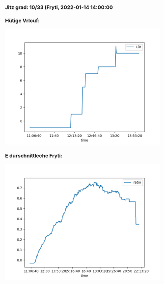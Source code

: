 ### Jitz grad: 10/33 (Fryti, 2022-01-14 14:00:00

### Hütige Vrlouf:
![Graph](Today.png)

### E durschnittleche Fryti:
![Graph](Fryti.png)